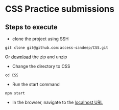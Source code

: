 # CSS Practice submissions
## Steps to execute
- clone the project using SSH
```
git clone git@github.com:access-sandeep/CSS.git
```
Or [download](https://github.com/access-sandeep/CSS/archive/refs/heads/main.zip) the zip and unzip
- Change the directory to CSS
```
cd CSS
```
- Run the start command
```
npm start
``` 
- In the browser, navigate to the [localhost URL](http://localhost:8003/designs/class/1)
